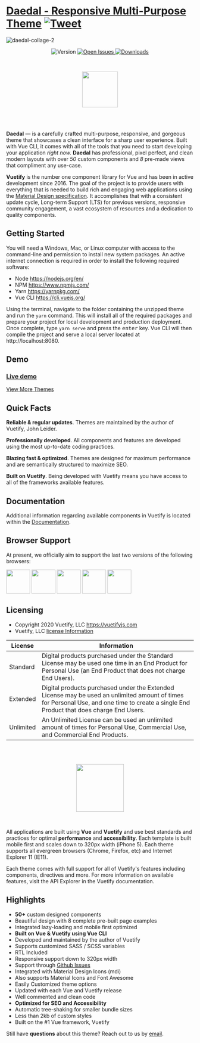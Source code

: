 # [Daedal - Responsive Multi-Purpose Theme](https://store.vuetifyjs.com/product/daedal-responsive-multi-purpose-theme?ref=vtyd-readme) [![Tweet](https://img.shields.io/twitter/url/http/shields.io.svg?style=social&logo=twitter)](https://twitter.com/share?url=https%3A%2F%2Fstore.vuetifyjs.com%2Fproduct/daedal-responsive-multi-purpose-theme&text=Daedal%20Multi%20Purpose%20Theme%20by%20Vuetify&hashtags=vue%2023vuetify%20%23material)

![daedal-collage-2](https://user-images.githubusercontent.com/9064066/77863554-e8c81700-71e8-11ea-8186-79c93e5bee2f.png)

<p align="center">
  <img src="https://img.shields.io/badge/version-1.0.0-blue.svg" alt="Version">

  <a href="https://github.com/johnleider/daedal-theme-issues/issues?q=is%3Aissue+is%3Aopen">
    <img src="https://img.shields.io/github/issues/johnleider/daedal-theme-issues.svg?maxAge=259200" alt="Open Issues">
  </a>

  <a href="https://github.com/johnleider/daedal-theme-issues/issues?q=is%3Aissue+is%3Aclosed">
    <img src="https://img.shields.io/github/issues-closed-raw/johnleider/daedal-theme-issues.svg?maxAge=259200" alt="Downloads">
  </a>
</p>

<br>

<p align="center">
  <img align="center" src="https://cdn.vuetifyjs.com/images/themes/daedal/logo.svg" width="96">
</p>

<br>
<br>

**Daedal** — is a carefully crafted multi-purpose, responsive, and gorgeous theme that showcases a clean interface for a sharp user experience. Built with Vue CLI, it comes with all of the tools that you need to start developing your application *right now.*  **Daedal** has professional, pixel perfect, and clean modern layouts with over *50* custom components and *8* pre-made views that compliment any use-case.

**Vuetify** is the number one component library for Vue and has been in active development since 2016. The goal of the project is to provide users with everything that is needed to build rich and engaging web applications using the [Material Design specification](https://material.io/guidelines/). It accomplishes that with a consistent update cycle, Long-term Support (LTS) for previous versions, responsive community engagement, a vast ecosystem of resources and a dedication to quality components.

## Getting Started
You will need a Windows, Mac, or Linux computer with access to the command-line and permission to install new system packages. An active internet connection is required in order to install the following required software:

* Node https://nodejs.org/en/
* NPM https://www.npmjs.com/
* Yarn https://yarnpkg.com/
* Vue CLI https://cli.vuejs.org/

Using the terminal, navigate to the folder containing the unzipped theme and run the `yarn` command. This will install all of the required packages and prepare your project for local development and production deployment. Once complete, type `yarn serve` and press the <kbd>enter</kbd> key. Vue CLI will then compile the project and serve a local server located at http://localhost:8080.

## Demo

### [**Live demo**](https://daedal.zeroskillz.now.sh)
[View More Themes](https://store.vuetifyjs.com/collections/themes)

## Quick Facts
**Reliable & regular updates**. Themes are maintained by the author of Vuetify, John Leider.

**Professionally developed**. All components and features are developed using the most up-to-date coding practices.

**Blazing fast & optimized**. Themes are designed for maximum performance and are semantically structured to maximize SEO.

**Built on Vuetify**. Being developed with Vuetify means you have access to all of the frameworks available features.

## Documentation
Additional information regarding available components in Vuetify is located within the [Documentation](https://vuetifyjs.com).

## Browser Support

At present, we officially aim to support the last two versions of the following browsers:

<img src="https://s3.amazonaws.com/creativetim_bucket/github/browser/chrome.png" width="64" height="64"> <img src="https://cdn.vuetifyjs.com/images/browser/firefox.png" width="64" height="64"> <img src="https://cdn.vuetifyjs.com/images/browser/edge.png" width="64" height="64"> <img src="https://cdn.vuetifyjs.com/images/browser/safari.png" width="64" height="64"> <img src="https://cdn.vuetifyjs.com/images/browser/opera.png" width="64" height="64">

## Licensing

- Copyright 2020 Vuetify, LLC https://vuetifyjs.com
- Vuetify, LLC [license Information](https://store.vuetifyjs.com/licenses)

| License   | Information                                                                                                                                                                              |
|--|--|
| Standard  | Digital products purchased under the Standard License may be used one time in an End Product for Personal Use (an End Product that does not charge End Users).  |
| Extended  | Digital products purchased under the Extended License may be used an unlimited amount of times for Personal Use, and one time to create a single End Product that does charge End Users. |
| Unlimited | An Unlimited License can be used an unlimited amount of times for Personal Use, Commercial Use, and Commercial End Products.  |

<br>
<br>

<p align="center">
  <img src="https://cdn.vuetifyjs.com/images/logos/vuetify-logo-light.png" height="128">
</p>

<br>

All applications are built using **Vue** and **Vuetify** and use best standards and practices for optimal **performance** and **accessibility**. Each template is built mobile first and scales down to 320px width (iPhone 5). Each theme supports all evergreen browsers (Chrome, Firefox, etc) and Internet Explorer 11 (IE11).

Each theme comes with full support for all of Vuetify's features including components, directives and more. For more information on available features, visit the API Explorer in the Vuetify documentation.

## Highlights

* **50+** custom designed components
* Beautiful design with 8 complete pre-built page examples
* Integrated lazy-loading and mobile first optimized
* **Built on Vue & Vuetify using Vue CLI**
* Developed and maintained by the author of Vuetify
* Supports customized SASS / SCSS variables
* RTL Included
* Responsive support down to 320px width
* Support through [Github Issues](https://github.com/johnleider/daedal-theme-issues/issues)
* Integrated with Material Design Icons (mdi)
* Also supports Material Icons and Font Awesome
* Easily Customized theme options
* Updated with each Vue and Vuetify release
* Well commented and clean code
* **Optimized for SEO and Accessibility**
* Automatic tree-shaking for smaller bundle sizes
* Less than 2kb of custom styles
* Built on the #1 Vue framework, Vuetify

Still have **questions** about this theme? Reach out to us by [email](mailto:shop@vuetifyjs.com).

